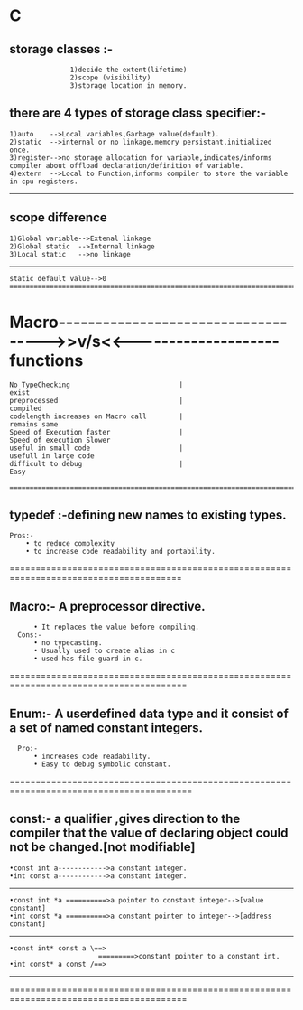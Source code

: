 ﻿C
=============================================================================================================================
storage classes :- 
---------------
                   1)decide the extent(lifetime)
                   2)scope (visibility)
                   3)storage location in memory.
there are 4 types of storage class specifier:-
--------------------------------------------

    1)auto    -->Local variables,Garbage value(default).
    2)static  -->internal or no linkage,memory persistant,initialized once.
    3)register-->no storage allocation for variable,indicates/informs compiler about offload declaration/definition of variable.
    4)extern  -->Local to Function,informs compiler to store the variable in cpu registers.

----------------------------------------------------------------------------------------------------------------------------
scope difference
----------------
    
    1)Global variable-->Extenal linkage
    2)Global static  -->Internal linkage
    3)Local static   -->no linkage

----------------------------------------------------------------------------------------------------------------------------

    static default value-->0 
    ============================================================================================

Macro------------------------------------>>v/s<<--------------------functions
================================================================================================                                        
    No TypeChecking                           |                             exist
    preprocessed                              |                             compiled
    codelength increases on Macro call        |                             remains same
    Speed of Execution faster                 |                             Speed of execution Slower
    useful in small code                      |                             usefull in large code
    difficult to debug                        |                             Easy
    
    =============================================================================================

typedef :-defining new names to existing types.
-------  
    Pros:-
        • to reduce complexity
        • to increase code readability and portability.
=======================================================================================

Macro:-    A preprocessor directive.
-----
          • It replaces the value before compiling.
      Cons:-
          • no typecasting.
          • Usually used to create alias in c
          • used has file guard in c.
========================================================================================

Enum:- A userdefined data type  and it consist of a set of named constant integers.
----
      Pro:-
          • increases code readability.
          • Easy to debug symbolic constant.

=========================================================================================

const:- a qualifier ,gives direction to the compiler that the value of declaring object could not be changed.[not modifiable]
-----
    •const int a------------>a constant integer.
    •int const a------------>a constant integer.
  -------------------------------------------
  
    •const int *a ==========>a pointer to constant integer-->[value constant]
    •int const *a ==========>a constant pointer to integer-->[address constant]
  ---------------------------------------
    
    •const int* const a \==>
                          =========>constant pointer to a constant int.
    •int const* a const /==>
  
  --------------------------------------------
========================================================================================
  
